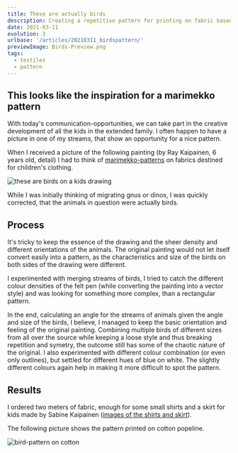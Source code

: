 ```yaml
---
title: These are actually birds
description: Creating a repetitive pattern for printing on fabric based on a kids drawing
date: 2021-03-11
evolution: 3
urlbase: '/articles/20210311_birdspattern/'
previewImage: Birds-Preview.png
tags:
  - textiles
  - pattern
---
```


## This looks like the inspiration for a marimekko pattern

With today's communication-opportunities, we can take part in the creative development of all the kids in the extended family. I often happen to have a picture in one of my streams, that show an opportunity for a nice pattern. 

When I received a picture of the following painting (by Ray Kaipainen, 6 years old, detail) I had to think of [marimekko-patterns](https://www.marimekko.com/eu_en/printed-fabrics/all-items) on fabrics destined for children's clothing. 

![these are birds on a kids drawing](./../Bird_pattern_base1000.jpg "these are birds on a kids drawing")

While I was initially thinking of migrating gnus or dinos, I was quickly corrected, that the animals in question were actually birds.

## Process

It's tricky to keep the essence of the drawing and the sheer density and different orientations of the animals. The original painting would not let itself convert easily into a pattern, as the characteristics and size of the birds on both sides of the drawing were different. 

I experimented with merging streams of birds, I tried to catch the different colour densities of the felt pen (while converting the painting into a vector style) and was looking for something more complex, than a rectangular pattern. 

In the end, calculating an angle for the streams of animals given the angle and size of the birds, I believe, I managed to keep the basic orientation and feeling of the original painting. Combining multiple birds of different sizes from all over the source while keeping a loose style and thus breaking repetition and symetry, the outcome still has some of the chaotic nature of the original. I also experimented with different colour combination (or even only outlines), but settled for different hues of blue on white. The slightly different colours again help in making it more difficult to spot the pattern.

## Results

I ordered two meters of fabric, enough for some small shirts and a skirt for kids made by Sabine Kaipainen ([images of the shirts and skirt](https://sabinekaipainen.ch/2020/08/14/girls-dress-size-98cm-and-boys-shirt-size-128cm/)). 

The following picture shows the pattern printed on cotton popeline.

![bird-pattern on cotton](./../Bird_pattern1000.jpg "bird-pattern on cotton")
